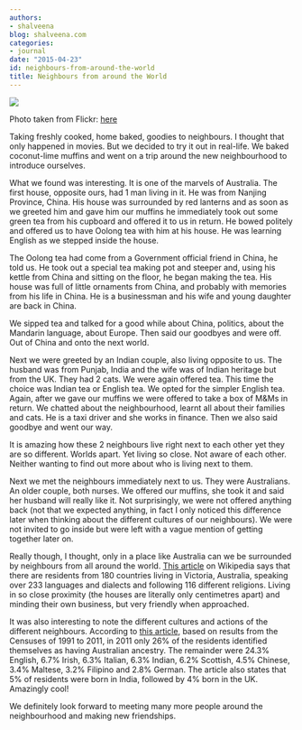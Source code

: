 ```yaml
---
authors:
- shalveena
blog: shalveena.com
categories:
- journal
date: "2015-04-23"
id: neighbours-from-around-the-world
title: Neighbours from around the World
---
```


![](https://shalveena.files.wordpress.com/2015/04/d6827-1855864167_08cbd5f505_o.jpg)

  

Photo taken from Flickr: [here](https://www.flickr.com/photos/arild_storaas/1855864167/in/photolist-3PZML4-dp5JoV-7z2wh8-7RL3eS-bDGSH-69LV6L-4xKBwL-rJS6xM-bJTuGH-djJz14-bqQaJd-7qVEjm-7tDKMt-8w3dg1-br5R2p-bXmQMM-5YoCU4-3c19q-7uU8HJ-dBGf3P-2hgFep-5dbQKC-rFthJP-2swkBo-85fbVY-7wrhyG-7wrhgm-7wnsvx-7wnria-7jaGVH-4xhPvu-jRFby-r2Ty1w-fiXESx-7vebWb-pQrDPN-6Ddcd3-4DhJ7x-56JtQE-7XLj9P-6qqkA7-8kT9Xk-dEr2ZA-dEr19A-8t2Aky-djSKgL-8tZJ9S-gpiCaZ-6N2JLo-nKyi7Z)

Taking freshly cooked, home baked, goodies to neighbours. I thought that only happened in movies. But we decided to try it out in real-life. We baked coconut-lime muffins and went on a trip around the new neighbourhood to introduce ourselves. 

What we found was interesting. It is one of the marvels of Australia. The first house, opposite ours, had 1 man living in it. He was from Nanjing Province, China. His house was surrounded by red lanterns and as soon as we greeted him and gave him our muffins he immediately took out some green tea from his cupboard and offered it to us in return. He bowed politely and offered us to have Oolong tea with him at his house. He was learning English as we stepped inside the house. 

The Oolong tea had come from a Government official friend in China, he told us. He took out a special tea making pot and steeper and, using his kettle from China and sitting on the floor, he began making the tea. His house was full of little ornaments from China, and probably with memories from his life in China. He is a businessman and his wife and young daughter are back in China.

We sipped tea and talked for a good while about China, politics, about the Mandarin language, about Europe. Then said our goodbyes and were off. Out of China and onto the next world.

Next we were greeted by an Indian couple, also living opposite to us. The husband was from Punjab, India and the wife was of Indian heritage but from the UK. They had 2 cats. We were again offered tea. This time the choice was Indian tea or English tea. We opted for the simpler English tea. Again, after we gave our muffins we were offered to take a box of M&Ms in return. We chatted about the neighbourhood, learnt all about their families and cats. He is a taxi driver and she works in finance. Then we also said goodbye and went our way. 

It is amazing how these 2 neighbours live right next to each other yet they are so different. Worlds apart. Yet living so close. Not aware of each other. Neither wanting to find out more about who is living next to them. 

Next we met the neighbours immediately next to us. They were Australians. An older couple, both nurses. We offered our muffins, she took it and said her husband will really like it. Not surprisingly, we were not offered anything back (not that we expected anything, in fact I only noticed this difference later when thinking about the different cultures of our neighbours). We were not invited to go inside but were left with a vague mention of getting together later on.

Really though, I thought, only in a place like Australia can we be surrounded by neighbours from all around the world. [This article](http://http//en.wikipedia.org/wiki/Demographics_of_Melbourne) on Wikipedia says that there are residents from 180 countries living in Victoria, Australia, speaking over 233 languages and dialects and following 116 different religions. Living in so close proximity (the houses are literally only centimetres apart) and minding their own business, but very friendly when approached. 

It was also interesting to note the different cultures and actions of the different neighbours. According to [this article](http://profile.id.com.au/wyndham), based on results from the Censuses of 1991 to 2011, in 2011 only 26% of the residents identified themselves as having Australian ancestry. The remainder were 24.3% English, 6.7% Irish, 6.3% Italian, 6.3% Indian, 6.2% Scottish, 4.5% Chinese, 3.4% Maltese, 3.2% Filipino and 2.8% German. The article also states that 5% of residents were born in India, followed by 4% born in the UK. Amazingly cool!

We definitely look forward to meeting many more people around the neighbourhood and making new friendships.
